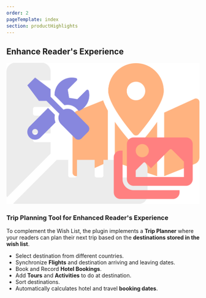 ```yaml
---
order: 2
pageTemplate: index
section: productHighlights
---
```


## Enhance Reader's Experience

![Trip Planner tool](../../../images/feature-tools.min.svg)

### Trip Planning Tool for Enhanced Reader's Experience

To complement the Wish List, the plugin implements a **Trip Planner** where your readers can plan their next trip based on the **destinations stored in the wish list**.

- Select destination from different countries.
- Synchronize **Flights** and destination arriving and leaving dates.
- Book and Record **Hotel Bookings**.
- Add **Tours** and **Activities** to do at destination.
- Sort destinations.
- Automatically calculates hotel and travel **booking dates**.

<!--
[Read More](/trip-planner)
-->